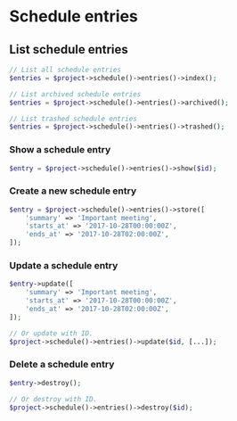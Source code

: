 # Schedule entries

## List schedule entries

```php
// List all schedule entries
$entries = $project->schedule()->entries()->index();

// List archived schedule entries
$entries = $project->schedule()->entries()->archived();

// List trashed schedule entries
$entries = $project->schedule()->entries()->trashed();
```

### Show a schedule entry

```php
$entry = $project->schedule()->entries()->show($id);
```

### Create a new schedule entry

```php
$entry = $project->schedule()->entries()->store([
    'summary' => 'Important meeting',
    'starts_at' => '2017-10-28T00:00:00Z',
    'ends_at' => '2017-10-28T02:00:00Z',
]);
```

### Update a schedule entry

```php
$entry->update([
    'summary' => 'Important meeting',
    'starts_at' => '2017-10-28T00:00:00Z',
    'ends_at' => '2017-10-28T02:00:00Z',
]);

// Or update with ID.
$project->schedule()->entries()->update($id, [...]);
```

### Delete a schedule entry

```php
$entry->destroy();

// Or destroy with ID.
$project->schedule()->entries()->destroy($id);
```
